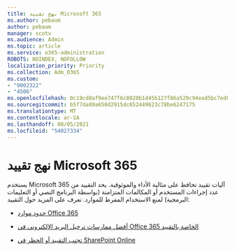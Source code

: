 ```yaml
---
title: نهج تقييد Microsoft 365
ms.author: pebaum
author: pebaum
manager: scotv
ms.audience: Admin
ms.topic: article
ms.service: o365-administration
ROBOTS: NOINDEX, NOFOLLOW
localization_priority: Priority
ms.collection: Adm_O365
ms.custom:
- "9002322"
- "4506"
ms.openlocfilehash: 0c19cd8af9ee747f6c8020b1d45b127f86a529c94ead5bc7ed08e0f74f332b65
ms.sourcegitcommit: b5f7da89a650d2915dc652449623c78be6247175
ms.translationtype: MT
ms.contentlocale: ar-SA
ms.lasthandoff: 08/05/2021
ms.locfileid: "54027334"
---
```

# <a name="microsoft-365-throttle-policies"></a>نهج تقييد Microsoft 365

يستخدم Microsoft 365 آليات تقييد تحافظ على مثالية الأداء والموثوقية. يحد التقييد من عدد إجراءات المستخدم أو المكالمات المتزامنة (بواسطة البرنامج النصي أو التعليمات البرمجية) لمنع الاستخدام المفرط للموارد. تعرف على المزيد حول التقييد:

- [حدود موارد Office 365](https://docs.microsoft.com/office365/Enterprise/office-365-resource-limits)

- [أفضل ممارسات ترحيل البريد الإلكتروني في Office 365 الخاصة بالتقييد](https://docs.microsoft.com/exchange/mailbox-migration/office-365-migration-best-practices#office-365-throttling)

- [تجنب التقييد أو الحظر في SharePoint Online](https://docs.microsoft.com/sharepoint/dev/general-development/how-to-avoid-getting-throttled-or-blocked-in-sharepoint-online)
